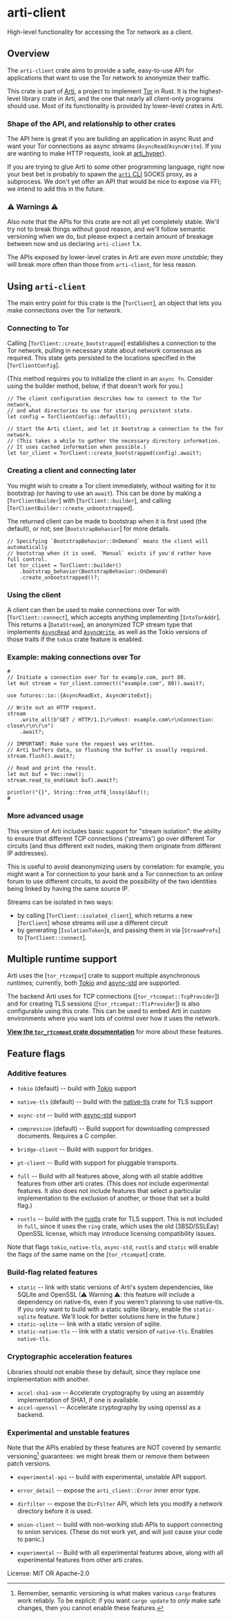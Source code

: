 # arti-client

High-level functionality for accessing the Tor network as a client.

## Overview

The `arti-client` crate aims to provide a safe, easy-to-use API for
applications that want to use the Tor network to anonymize their traffic.

This crate is part of [Arti](https://gitlab.torproject.org/tpo/core/arti/),
a project to implement [Tor](https://www.torproject.org/) in Rust. It is the
highest-level library crate in Arti, and the one that nearly all client-only
programs should use. Most of its functionality is provided by lower-level
crates in Arti.

### Shape of the API, and relationship to other crates

The API here is great if you are building an application in async Rust
and want your Tor connections as async streams (`AsyncRead`/`AsyncWrite`).
If you are wanting to make HTTP requests,
look at [arti_hyper](https://tpo.pages.torproject.net/core/doc/rust/arti_hyper/index.html)).

If you are trying to glue Arti to some other programming language,
right now your best bet is probably to spawn the
[`arti` CLI](https://tpo.pages.torproject.net/core/doc/rust/arti/index.html)
SOCKS proxy,
as a subprocess.
We don't yet offer an API that would be nice to expose via FFI;
we intend to add this in the future.

### ⚠ Warnings ⚠

Also note that the APIs for this crate are not all yet completely stable.
We'll try not to break things without good reason, and we'll follow semantic
versioning when we do, but please expect a certain amount of breakage
between now and us declaring `arti-client` 1.x.

The APIs exposed by lower-level crates in Arti are _even more unstable_;
they will break more often than those from `arti-client`, for less reason.

## Using `arti-client`

The main entry point for this crate is the [`TorClient`], an object that
lets you make connections over the Tor network.

### Connecting to Tor

Calling [`TorClient::create_bootstrapped`] establishes a connection to the
Tor network, pulling in necessary state about network consensus as required.
This state gets persisted to the locations specified in the
[`TorClientConfig`].

(This method requires you to initialize the client in an `async fn`.
Consider using the builder method, below, if that doesn't work for you.)

```rust,ignore
// The client configuration describes how to connect to the Tor network,
// and what directories to use for storing persistent state.
let config = TorClientConfig::default();

// Start the Arti client, and let it bootstrap a connection to the Tor network.
// (This takes a while to gather the necessary directory information.
// It uses cached information when possible.)
let tor_client = TorClient::create_bootstrapped(config).await?;
```

### Creating a client and connecting later

You might wish to create a Tor client immediately, without waiting for it to
bootstrap (or having to use an `await`). This can be done by making a
[`TorClientBuilder`] with [`TorClient::builder`], and calling
[`TorClientBuilder::create_unbootstrapped`].

The returned client can be made to bootstrap when it is first used (the
default), or not; see [`BootstrapBehavior`] for more details.

```rust,ignore
// Specifying `BootstrapBehavior::OnDemand` means the client will automatically
// bootstrap when it is used. `Manual` exists if you'd rather have full control.
let tor_client = TorClient::builder()
    .bootstrap_behavior(BootstrapBehavior::OnDemand)
    .create_unbootstrapped()?;
```

### Using the client

A client can then be used to make connections over Tor with
[`TorClient::connect`], which accepts anything implementing [`IntoTorAddr`].
This returns a [`DataStream`], an anonymized TCP stream type that implements
[`AsyncRead`](futures::io::AsyncRead) and
[`AsyncWrite`](futures::io::AsyncWrite), as well as the Tokio versions of
those traits if the `tokio` crate feature is enabled.

### Example: making connections over Tor

```rust,ignore
#
// Initiate a connection over Tor to example.com, port 80.
let mut stream = tor_client.connect(("example.com", 80)).await?;

use futures::io::{AsyncReadExt, AsyncWriteExt};

// Write out an HTTP request.
stream
    .write_all(b"GET / HTTP/1.1\r\nHost: example.com\r\nConnection: close\r\n\r\n")
    .await?;

// IMPORTANT: Make sure the request was written.
// Arti buffers data, so flushing the buffer is usually required.
stream.flush().await?;

// Read and print the result.
let mut buf = Vec::new();
stream.read_to_end(&mut buf).await?;

println!("{}", String::from_utf8_lossy(&buf));
#
```

### More advanced usage

This version of Arti includes basic support for "stream isolation": the
ability to ensure that different TCP connections ('streams') go over
different Tor circuits (and thus different exit nodes, making them originate
from different IP addresses).

This is useful to avoid deanonymizing users by correlation: for example, you
might want a Tor connection to your bank and a Tor connection to an online
forum to use different circuits, to avoid the possibility of the two
identities being linked by having the same source IP.

Streams can be isolated in two ways:

- by calling [`TorClient::isolated_client`], which returns a new
  [`TorClient`] whose streams will use a different circuit
- by generating [`IsolationToken`]s, and passing them in via [`StreamPrefs`]
  to [`TorClient::connect`].

## Multiple runtime support

Arti uses the [`tor_rtcompat`] crate to support multiple asynchronous
runtimes; currently, both [Tokio](https://tokio.rs) and
[async-std](https://async.rs) are supported.

The backend Arti uses for TCP connections ([`tor_rtcompat::TcpProvider`])
and for creating TLS sessions ([`tor_rtcompat::TlsProvider`]) is also
configurable using this crate. This can be used to embed Arti in custom
environments where you want lots of control over how it uses the network.

[**View the `tor_rtcompat` crate documentation**](tor_rtcompat) for more
about these features.

## Feature flags

### Additive features

* `tokio` (default) -- build with [Tokio](https://tokio.rs/) support
* `native-tls` (default) -- build with the
  [native-tls](https://github.com/sfackler/rust-native-tls) crate for TLS
  support
* `async-std` -- build with [async-std](https://async.rs/) support
* `compression` (default) -- Build support for downloading compressed
  documents. Requires a C compiler.
* `bridge-client` -- Build with support for bridges.
* `pt-client` -- Build with support for pluggable transports.

* `full` -- Build with all features above, along with all stable additive
  features from other arti crates.  (This does not include experimental
  features. It also does not include features that select a particular
  implementation to the exclusion of another, or those that set a build
  flag.)

* `rustls` -- build with the [rustls](https://github.com/rustls/rustls)
  crate for TLS support.  This is not included in `full`, since it uses the
  `ring` crate, which uses the old (3BSD/SSLEay) OpenSSL license, which may
  introduce licensing compatibility issues.

Note that flags `tokio`, `native-tls`, `async-std`, `rustls` and `static`
will enable the flags of the same name on the [`tor_rtcompat`] crate.

### Build-flag related features

* `static` -- link with static versions of Arti's system dependencies, like
  SQLite and OpenSSL (⚠ Warning ⚠: this feature will include a dependency on
  native-tls, even if you weren't planning to use native-tls.  If you only
  want to build with a static sqlite library, enable the `static-sqlite`
  feature.  We'll look for better solutions here in the future.)
* `static-sqlite` -- link with a static version of sqlite.
* `static-native-tls` -- link with a static version of `native-tls`. Enables
  `native-tls`.

### Cryptographic acceleration features

Libraries should not enable these by default, since they replace one
implementation with another.

* `accel-sha1-asm` -- Accelerate cryptography by using an assembly
  implementation of SHA1, if one is available.
* `accel-openssl` -- Accelerate cryptography by using openssl as a backend.

### Experimental and unstable features

 Note that the APIs enabled by these features are NOT covered by semantic
 versioning[^1] guarantees: we might break them or remove them between patch
 versions.

* `experimental-api` -- build with experimental, unstable API support.
* `error_detail` -- expose the `arti_client::Error` inner error type.
* `dirfilter` -- expose the `DirFilter` API, which lets you modify a network
  directory before it is used.
* `onion-client` -- build with non-working stub APIs to support connecting to
  onion services.  (These do not work yet, and will just cause your code to
  panic.)

* `experimental` -- Build with all experimental features above, along with
  all experimental features from other arti crates.

[^1]: Remember, semantic versioning is what makes various `cargo` features
work reliably. To be explicit: if you want `cargo update` to _only_ make safe
changes, then you cannot enable these features.

License: MIT OR Apache-2.0
